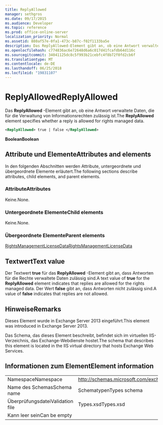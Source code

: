 ```yaml
---
title: ReplyAllowed
manager: sethgros
ms.date: 09/17/2015
ms.audience: Developer
ms.topic: reference
ms.prod: office-online-server
localization_priority: Normal
ms.assetid: 880af57e-0fa1-473c-b87c-f02f1133ba5e
description: Das ReplyAllowed-Element gibt an, ob eine Antwort verwaltete Daten, die für die Verwaltung von Informationsrechten zulässig ist.
ms.openlocfilehash: c774836ac6e72648d6a6c017d41fcafdb64d116c
ms.sourcegitcommit: 34041125dc8c5f993b21cebfc4f8b72f0fd2cb6f
ms.translationtype: MT
ms.contentlocale: de-DE
ms.lasthandoff: 06/25/2018
ms.locfileid: "19831107"
---
```

# <a name="replyallowed"></a><span data-ttu-id="f1929-103">ReplyAllowed</span><span class="sxs-lookup"><span data-stu-id="f1929-103">ReplyAllowed</span></span>

<span data-ttu-id="f1929-104">Das **ReplyAllowed** -Element gibt an, ob eine Antwort verwaltete Daten, die für die Verwaltung von Informationsrechten zulässig ist.</span><span class="sxs-lookup"><span data-stu-id="f1929-104">The **ReplyAllowed** element specifies whether a reply is allowed for rights managed data.</span></span> 
  
```XML
<ReplyAllowed> true | false </ReplyAllowed>
```

 <span data-ttu-id="f1929-105">**Boolean**</span><span class="sxs-lookup"><span data-stu-id="f1929-105">**Boolean**</span></span>
## <a name="attributes-and-elements"></a><span data-ttu-id="f1929-106">Attribute und Elemente</span><span class="sxs-lookup"><span data-stu-id="f1929-106">Attributes and elements</span></span>

<span data-ttu-id="f1929-107">In den folgenden Abschnitten werden Attribute, untergeordnete und übergeordnete Elemente erläutert.</span><span class="sxs-lookup"><span data-stu-id="f1929-107">The following sections describe attributes, child elements, and parent elements.</span></span>
  
### <a name="attributes"></a><span data-ttu-id="f1929-108">Attribute</span><span class="sxs-lookup"><span data-stu-id="f1929-108">Attributes</span></span>

<span data-ttu-id="f1929-109">Keine.</span><span class="sxs-lookup"><span data-stu-id="f1929-109">None.</span></span>
  
### <a name="child-elements"></a><span data-ttu-id="f1929-110">Untergeordnete Elemente</span><span class="sxs-lookup"><span data-stu-id="f1929-110">Child elements</span></span>

<span data-ttu-id="f1929-111">Keine.</span><span class="sxs-lookup"><span data-stu-id="f1929-111">None.</span></span>
  
### <a name="parent-elements"></a><span data-ttu-id="f1929-112">Übergeordnete Elemente</span><span class="sxs-lookup"><span data-stu-id="f1929-112">Parent elements</span></span>

[<span data-ttu-id="f1929-113">RightsManagementLicenseData</span><span class="sxs-lookup"><span data-stu-id="f1929-113">RightsManagementLicenseData</span></span>](rightsmanagementlicensedata.md)
  
## <a name="text-value"></a><span data-ttu-id="f1929-114">Textwert</span><span class="sxs-lookup"><span data-stu-id="f1929-114">Text value</span></span>

<span data-ttu-id="f1929-115">Der Textwert **true** für das **ReplyAllowed** -Element gibt an, dass Antworten für die Rechte verwaltete Daten zulässig sind.</span><span class="sxs-lookup"><span data-stu-id="f1929-115">A text value of **true** for the **ReplyAllowed** element indicates that replies are allowed for the rights managed data.</span></span> <span data-ttu-id="f1929-116">Der Wert **false** gibt an, dass Antworten nicht zulässig sind.</span><span class="sxs-lookup"><span data-stu-id="f1929-116">A value of **false** indicates that replies are not allowed.</span></span> 
  
## <a name="remarks"></a><span data-ttu-id="f1929-117">Hinweise</span><span class="sxs-lookup"><span data-stu-id="f1929-117">Remarks</span></span>

<span data-ttu-id="f1929-118">Dieses Element wurde in Exchange Server 2013 eingeführt.</span><span class="sxs-lookup"><span data-stu-id="f1929-118">This element was introduced in Exchange Server 2013.</span></span>
  
<span data-ttu-id="f1929-119">Das Schema, das dieses Element beschreibt, befindet sich im virtuellen IIS-Verzeichnis, das Exchange-Webdienste hostet.</span><span class="sxs-lookup"><span data-stu-id="f1929-119">The schema that describes this element is located in the IIS virtual directory that hosts Exchange Web Services.</span></span>
  
## <a name="element-information"></a><span data-ttu-id="f1929-120">Informationen zum Element</span><span class="sxs-lookup"><span data-stu-id="f1929-120">Element information</span></span>

|||
|:-----|:-----|
|<span data-ttu-id="f1929-121">Namespace</span><span class="sxs-lookup"><span data-stu-id="f1929-121">Namespace</span></span>  <br/> |http://schemas.microsoft.com/exchange/services/2006/types  <br/> |
|<span data-ttu-id="f1929-122">Name des Schemas</span><span class="sxs-lookup"><span data-stu-id="f1929-122">Schema name</span></span>  <br/> |<span data-ttu-id="f1929-123">Schematypen</span><span class="sxs-lookup"><span data-stu-id="f1929-123">Types schema</span></span>  <br/> |
|<span data-ttu-id="f1929-124">Überprüfungsdatei</span><span class="sxs-lookup"><span data-stu-id="f1929-124">Validation file</span></span>  <br/> |<span data-ttu-id="f1929-125">Types.xsd</span><span class="sxs-lookup"><span data-stu-id="f1929-125">Types.xsd</span></span>  <br/> |
|<span data-ttu-id="f1929-126">Kann leer sein</span><span class="sxs-lookup"><span data-stu-id="f1929-126">Can be empty</span></span>  <br/> ||
   


